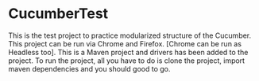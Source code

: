 # CucumberTest
This is the test project to practice modularized structure of the Cucumber.
This project can be run via Chrome and Firefox. [Chrome can be run as Headless too].
This is a Maven project and drivers has been added to the project.
To run the project, all you have to do is clone the project, import maven dependencies and you should good to go.
